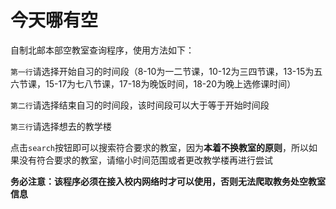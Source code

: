 # 今天哪有空

自制北邮本部空教室查询程序，使用方法如下：

`第一行`请选择开始自习的时间段（8-10为一二节课，10-12为三四节课，13-15为五六节课，15-17为七八节课，17-18为晚饭时间，18-20为晚上选修课时间）

`第二行`请选择结束自习的时间段，该时间段可以大于等于开始时间段

`第三行`请选择想去的教学楼

点击`search`按钮即可以搜索符合要求的教室，因为**本着不换教室的原则**，所以如果没有符合要求的教室，请缩小时间范围或者更改教学楼再进行尝试

**务必注意：该程序必须在接入校内网络时才可以使用，否则无法爬取教务处空教室信息**
